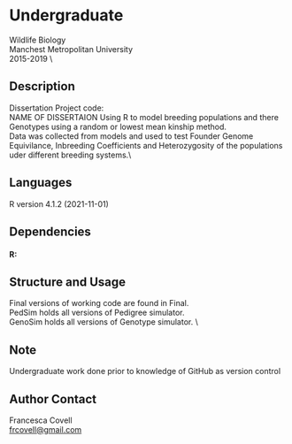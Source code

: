 # Undergraduate 
Wildlife Biology \
Manchest Metropolitan University\
2015-2019 \

## Description 
Dissertation Project code: \
NAME OF DISSERTAION
Using R to model breeding populations and there Genotypes using a random or lowest mean kinship method. \
Data was collected from models and used to test Founder Genome Equivilance, Inbreeding Coefficients and Heterozygosity of the populations uder different breeding systems.\

## Languages
R version 4.1.2 (2021-11-01)
 
## Dependencies
#### R:

## Structure and Usage
Final versions of working code are found in Final. \
PedSim holds all versions of Pedigree simulator. \
GenoSim holds all versions of Genotype simulator. \

## Note
Undergraduate work done prior to knowledge of GitHub as version control 


## Author Contact
Francesca Covell\
frcovell@gmail.com
